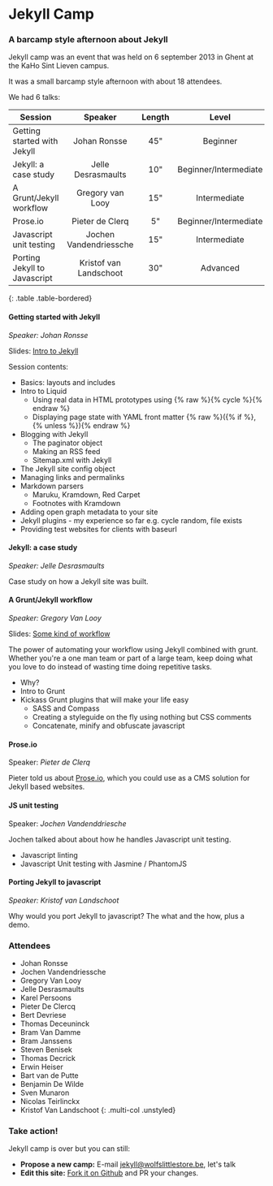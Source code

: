 
# Jekyll Camp

### A barcamp style afternoon about Jekyll

Jekyll camp was an event that was held on 6 september 2013 in Ghent at the KaHo Sint Lieven campus.

It was a small barcamp style afternoon with about 18 attendees.

We had 6 talks:

| Session                     | Speaker                                  | Length                                   | Level                                    |
| --------------------------- |:----------------------------------------:|:----------------------------------------:|:----------------------------------------:|
| Getting started with Jekyll | Johan Ronsse                             | 45"                                      | Beginner                                 |
| Jekyll: a case study        | Jelle Desrasmaults                       | 10"                                      | Beginner/Intermediate                    |
| A Grunt/Jekyll workflow     | Gregory van Looy                         | 15"                                      | Intermediate                             |
| Prose.io                    | Pieter de Clerq                          | 5"                                       | Beginner/Intermediate                    |
| Javascript unit testing     | Jochen Vandendriessche                   | 15"                                      | Intermediate                             |
| Porting Jekyll to Javascript| Kristof van Landschoot                   | 30"                                      | Advanced                                 |
{: .table .table-bordered}

#### Getting started with Jekyll

*Speaker: Johan Ronsse*

Slides: [Intro to Jekyll](http://wolfr.github.io/intro-to-jekyll/)

Session contents:

* Basics: layouts and includes
* Intro to Liquid
  * Using real data in HTML prototypes using {% raw %}{% cycle %}{% endraw %}
  * Displaying page state with YAML front matter {% raw %}({% if %}, {% unless %}){% endraw %}
* Blogging with Jekyll
  * The paginator object
  * Making an RSS feed
  * Sitemap.xml with Jekyll
* The Jekyll site config object
* Managing links and permalinks
* Markdown parsers
  * Maruku, Kramdown, Red Carpet
  * Footnotes with Kramdown
* Adding open graph metadata to your site
* Jekyll plugins - my experience so far e.g. cycle random, file exists
* Providing test websites for clients with baseurl

#### Jekyll: a case study

*Speaker: Jelle Desrasmaults*

Case study on how a Jekyll site was built.

#### A Grunt/Jekyll workflow

*Speaker: Gregory Van Looy*

Slides: [Some kind of workflow](http://bengie.github.io/some-kind-of-workflow/)

The power of automating your workflow using Jekyll combined with grunt. Whether you're a one man team or part of a large team, keep doing what you love to do instead of wasting time doing repetitive tasks.

* Why?
* Intro to Grunt
* Kickass Grunt plugins that will make your life easy
  * SASS and Compass
  * Creating a styleguide on the fly using nothing but CSS comments
  * Concatenate, minify and obfuscate javascript

#### Prose.io

Speaker: *Pieter de Clerq*

Pieter told us about [Prose.io](http://prose.io), which you could use as a CMS solution for Jekyll based websites.

#### JS unit testing

Speaker: *Jochen Vandenddriesche*

Jochen talked about about how he handles Javascript unit testing.

* Javascript linting
* Javascript Unit testing with Jasmine / PhantomJS

#### Porting Jekyll to javascript

*Speaker: Kristof van Landschoot*

Why would you port Jekyll to javascript? The what and the how, plus a demo.

###  Attendees

* Johan Ronsse
* Jochen Vandendriessche
* Gregory Van Looy
* Jelle Desrasmaults
* Karel Persoons
* Pieter De Clercq
* Bert Devriese
* Thomas Deceuninck
* Bram Van Damme
* Bram Janssens
* Steven Benisek
* Thomas Decrick
* Erwin Heiser
* Bart van de Putte
* Benjamin De Wilde
* Sven Munaron
* Nicolas Teirlinckx
* Kristof Van Landschoot
{: .multi-col .unstyled}

### Take action!

Jekyll camp is over but you can still:

* **Propose a new camp:** E-mail [jekyll@wolfslittlestore.be](mailto:jekyll@wolfslittlestore.be), let's talk
* **Edit this site:** [Fork it on Github](https://github.com/Wolfr/jekyll-camp) and PR your changes.
